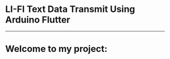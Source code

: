 #                                                                 LI-FI Text Data Transmit Using Arduino Flutter
<hr>
<h1>Welcome to my project:</h1>
